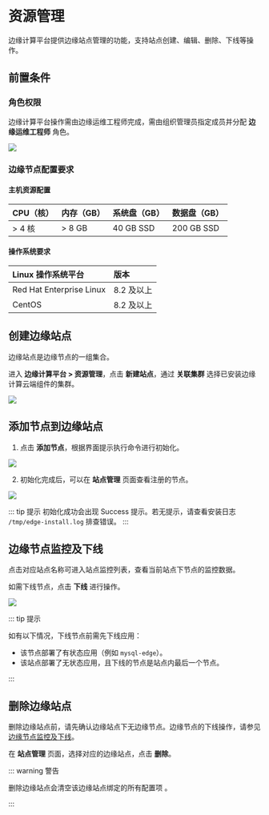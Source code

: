 # 资源管理

边缘计算平台提供边缘站点管理的功能，支持站点创建、编辑、删除、下线等操作。

## 前置条件

### 角色权限

边缘计算平台操作需由边缘运维工程师完成，需由组织管理员指定成员并分配 **边缘运维工程师** 角色。

![](http://terminus-paas.oss-cn-hangzhou.aliyuncs.com/paas-doc/2021/04/06/1565248b-01df-48a2-aea7-ab30ade8a3b2.png)

### 边缘节点配置要求

#### 主机资源配置

| CPU（核） | 内存（GB） | 系统盘（GB） | 数据盘（GB） |
| :------ | :------ | :-------- | :-------- |
| > 4 核    | > 8 GB   | 40 GB SSD | 200 GB SSD |

#### 操作系统要求

| Linux 操作系统平台       | 版本       |
| :----------------------- | :--------- |
| Red Hat Enterprise Linux | 8.2 及以上 |
| CentOS                   | 8.2 及以上 |

## 创建边缘站点

边缘站点是边缘节点的一组集合。

进入 **边缘计算平台 > 资源管理**，点击 **新建站点**，通过 **关联集群** 选择已安装边缘计算云端组件的集群。

![](http://terminus-paas.oss-cn-hangzhou.aliyuncs.com/paas-doc/2021/04/06/72c63892-4157-4cca-8b81-11a9d006e6f6.png)

## 添加节点到边缘站点

1. 点击 **添加节点**，根据界面提示执行命令进行初始化。

![](http://terminus-paas.oss-cn-hangzhou.aliyuncs.com/paas-doc/2021/04/06/0b8f8e3a-5cd3-4673-899c-0a00e9af2c2e.png)

2. 初始化完成后，可以在 **站点管理** 页面查看注册的节点。

![](http://terminus-paas.oss-cn-hangzhou.aliyuncs.com/paas-doc/2021/04/06/e40c1592-c97c-46aa-849f-8d49d2559fff.png)

::: tip 提示
初始化成功会出现 Success 提示。若无提示，请查看安装日志 `/tmp/edge-install.log` 排查错误。
:::

## 边缘节点监控及下线

点击对应站点名称可进入站点监控列表，查看当前站点下节点的监控数据。

如需下线节点，点击 **下线** 进行操作。

![](http://terminus-paas.oss-cn-hangzhou.aliyuncs.com/paas-doc/2021/04/06/a16b350f-417a-4c12-bc86-7b07c850da0b.png)

::: tip 提示

如有以下情况，下线节点前需先下线应用：

- 该节点部署了有状态应用（例如 `mysql-edge`）。
- 该站点部署了无状态应用，且下线的节点是站点内最后一个节点。

::: 

## 删除边缘站点

删除边缘站点前，请先确认边缘站点下无边缘节点。边缘节点的下线操作，请参见 [边缘节点监控及下线](#边缘节点监控及下线)。

在 **站点管理** 页面，选择对应的边缘站点，点击 **删除**。

::: warning 警告

删除边缘站点会清空该边缘站点绑定的所有配置项 。

:::
